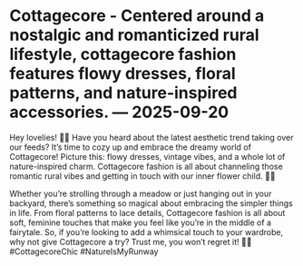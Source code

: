 # Cottagecore - Centered around a nostalgic and romanticized rural lifestyle, cottagecore fashion features flowy dresses, floral patterns, and nature-inspired accessories. — 2025-09-20

Hey lovelies! 🌿🌸 Have you heard about the latest aesthetic trend taking over our feeds? It’s time to cozy up and embrace the dreamy world of Cottagecore! Picture this: flowy dresses, vintage vibes, and a whole lot of nature-inspired charm. Cottagecore fashion is all about channeling those romantic rural vibes and getting in touch with our inner flower child. 🌼✨ 

Whether you’re strolling through a meadow or just hanging out in your backyard, there’s something so magical about embracing the simpler things in life. From floral patterns to lace details, Cottagecore fashion is all about soft, feminine touches that make you feel like you’re in the middle of a fairytale. So, if you’re looking to add a whimsical touch to your wardrobe, why not give Cottagecore a try? Trust me, you won’t regret it! 🌻💫 #CottagecoreChic #NatureIsMyRunway